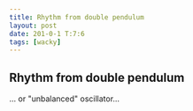 ```yaml
---
title: Rhythm from double pendulum
layout: post
date: 201-0-1 T:7:6
tags: [wacky]
---
```

## Rhythm from double pendulum

... or "unbalanced" oscillator...

